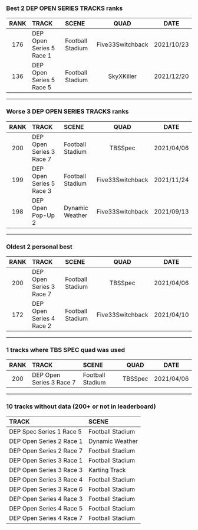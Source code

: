 ### Best 2 DEP OPEN SERIES TRACKS ranks
|RANK|TRACK|SCENE|QUAD|DATE|
|:---:|:---|:---|:---:|:---:|
|176|DEP Open Series 5 Race 1|Football Stadium|Five33Switchback|2021/10/23|
|136|DEP Open Series 5 Race 5|Football Stadium|SkyXKiller|2021/12/20|
---
### Worse 3 DEP OPEN SERIES TRACKS ranks
|RANK|TRACK|SCENE|QUAD|DATE|
|:---:|:---|:---|:---:|:---:|
|200|DEP Open Series 3 Race 7|Football Stadium|TBSSpec|2021/04/06|
|199|DEP Open Series 5 Race 3|Football Stadium|Five33Switchback|2021/11/24|
|198|DEP Open Pop-Up 2|Dynamic Weather|Five33Switchback|2021/09/13|
---
### Oldest 2 personal best
|RANK|TRACK|SCENE|QUAD|DATE|
|:---:|:---|:---|:---:|:---:|
|200|DEP Open Series 3 Race 7|Football Stadium|TBSSpec|2021/04/06|
|172|DEP Open Series 4 Race 2|Football Stadium|Five33Switchback|2021/04/10|
---
### 1 tracks where TBS SPEC quad was used
|RANK|TRACK|SCENE|QUAD|DATE|
|:---:|:---|:---|:---:|:---:|
|200|DEP Open Series 3 Race 7|Football Stadium|TBSSpec|2021/04/06|
---
### 10 tracks without data (200+ or not in leaderboard)
|TRACK|SCENE|
|:---|:---|
|DEP Spec Series 1 Race 5|Football Stadium|
|DEP Open Series 2 Race 1|Dynamic Weather|
|DEP Open Series 2 Race 7|Football Stadium|
|DEP Open Series 3 Race 1|Football Stadium|
|DEP Open Series 3 Race 3|Karting Track|
|DEP Open Series 3 Race 4|Football Stadium|
|DEP Open Series 3 Race 6|Football Stadium|
|DEP Open Series 4 Race 3|Football Stadium|
|DEP Open Series 4 Race 5|Football Stadium|
|DEP Open Series 4 Race 7|Football Stadium|
